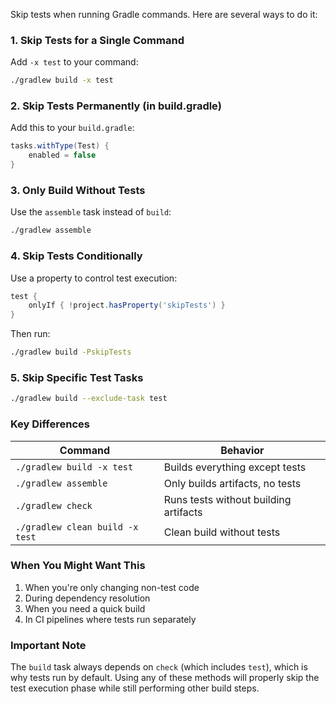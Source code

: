Skip tests when running Gradle commands. Here are several ways to do it:

### **1. Skip Tests for a Single Command**
Add `-x test` to your command:
```bash
./gradlew build -x test
```

### **2. Skip Tests Permanently (in build.gradle)**
Add this to your `build.gradle`:
```groovy
tasks.withType(Test) {
    enabled = false
}
```

### **3. Only Build Without Tests**
Use the `assemble` task instead of `build`:
```bash
./gradlew assemble
```

### **4. Skip Tests Conditionally**
Use a property to control test execution:
```groovy
test {
    onlyIf { !project.hasProperty('skipTests') }
}
```
Then run:
```bash
./gradlew build -PskipTests
```

### **5. Skip Specific Test Tasks**
```bash
./gradlew build --exclude-task test
```

### **Key Differences**
| Command | Behavior |
|---------|----------|
| `./gradlew build -x test` | Builds everything except tests |
| `./gradlew assemble` | Only builds artifacts, no tests |
| `./gradlew check` | Runs tests without building artifacts |
| `./gradlew clean build -x test` | Clean build without tests |

### **When You Might Want This**
1. When you're only changing non-test code
2. During dependency resolution
3. When you need a quick build
4. In CI pipelines where tests run separately

### **Important Note**
The `build` task always depends on `check` (which includes `test`), which is why tests 
run by default. Using any of these methods will properly skip the test execution phase 
while still performing other build steps.


